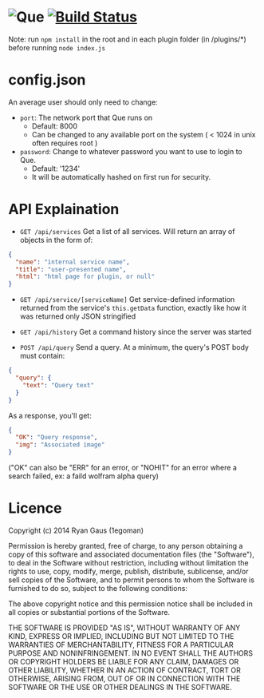 ![Que](https://cdn.rawgit.com/1egoman/que/master/src/img/logo-black.svg "Que")
[![Build Status](https://travis-ci.org/1egoman/que.svg?branch=master)](https://travis-ci.org/1egoman/que)
===

Note: run `npm install` in the root and in each plugin folder (in /plugins/*) before running `node index.js`

config.json
===
An average user should only need to change:
- `port`: The network port that Que runs on
  - Default: 8000
  - Can be changed to any available port on the system ( < 1024 in unix often requires root )
- `password`: Change to whatever password you want to use to login to Que. 
  - Default: '1234'
  - It will be automatically hashed on first run for security. 


API Explaination
===

- `GET /api/services` Get a list of all services. Will return an array of objects in the form of:
```json
{
  "name": "internal service name",
  "title": "user-presented name",
  "html": "html page for plugin, or null"
}
```
- `GET /api/service/[serviceName]` Get service-defined information returned from the service's `this.getData` function, exactly like how it was returned only JSON stringified

- `GET /api/history` Get a command history since the server was started

- `POST /api/query` Send a query. At a minimum, the query's POST body must contain:
```json
{
  "query": {
    "text": "Query text"
  }
}
```
As a response, you'll get:
```json
{
  "OK": "Query response",
  "img": "Associated image"
}
```
("OK" can also be "ERR" for an error, or "NOHIT" for an error where a search failed, ex: a faild wolfram alpha query)


Licence
===

Copyright (c) 2014 Ryan Gaus (1egoman)

Permission is hereby granted, free of charge, to any person obtaining a copy
of this software and associated documentation files (the "Software"), to deal
in the Software without restriction, including without limitation the rights
to use, copy, modify, merge, publish, distribute, sublicense, and/or sell
copies of the Software, and to permit persons to whom the Software is
furnished to do so, subject to the following conditions:

The above copyright notice and this permission notice shall be included in
all copies or substantial portions of the Software.

THE SOFTWARE IS PROVIDED "AS IS", WITHOUT WARRANTY OF ANY KIND, EXPRESS OR
IMPLIED, INCLUDING BUT NOT LIMITED TO THE WARRANTIES OF MERCHANTABILITY,
FITNESS FOR A PARTICULAR PURPOSE AND NONINFRINGEMENT. IN NO EVENT SHALL THE
AUTHORS OR COPYRIGHT HOLDERS BE LIABLE FOR ANY CLAIM, DAMAGES OR OTHER
LIABILITY, WHETHER IN AN ACTION OF CONTRACT, TORT OR OTHERWISE, ARISING FROM,
OUT OF OR IN CONNECTION WITH THE SOFTWARE OR THE USE OR OTHER DEALINGS IN
THE SOFTWARE.